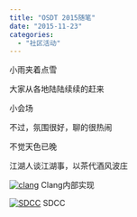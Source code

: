 ```yaml
---
title: "OSDT 2015随笔"
date: "2015-11-23"
categories: 
  - "社区活动"
---
```


小雨夹着点雪

大家从各地陆陆续续的赶来

小会场

不过，氛围很好，聊的很热闹

不觉天色已晚

江湖人谈江湖事，以茶代酒风波庄

[![clang](images/clang-300x225.jpg)](http://www.hellogcc.org/wp-content/uploads/2015/11/clang.jpg) Clang内部实现

[![SDCC](images/SDCC-300x225.jpg)](http://www.hellogcc.org/wp-content/uploads/2015/11/SDCC.jpg) SDCC
